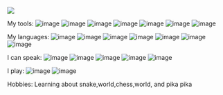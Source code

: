 ![](https://komarev.com/ghpvc/?username=Roboanimal)
 
 
 My tools:
![image](https://user-images.githubusercontent.com/94212971/141607684-0fcbda55-12bb-437d-bfa3-58645326ac2c.png)
![image](https://user-images.githubusercontent.com/94212971/141607690-f535ec0e-d938-4093-8743-1554764c6358.png)
![image](https://user-images.githubusercontent.com/94212971/141607696-247ec322-55a6-4692-818e-34c955b72bc3.png)
![image](https://user-images.githubusercontent.com/94212971/141607704-752ea7c6-98ea-457f-a91b-4197191d6157.png)
![image](https://user-images.githubusercontent.com/94212971/141607709-ffbc441c-d79b-4bdd-a727-25595af9e2eb.png)
![image](https://user-images.githubusercontent.com/94212971/141607714-84d76dcf-d14b-4841-82d8-cdb7c856c0ed.png)
![image](https://user-images.githubusercontent.com/94212971/141607715-454a34fe-c902-4d35-b861-8de48a0d19f9.png)

My languages:
![image](https://user-images.githubusercontent.com/94212971/141607739-471cfb7f-986c-43b8-8b69-26b1cdffffb8.png)
![image](https://user-images.githubusercontent.com/94212971/141607743-4353f940-b4cf-48ce-854b-785f49f5dbcf.png)
![image](https://user-images.githubusercontent.com/94212971/141607749-426937fa-c089-4b16-b1f7-06704488194f.png)
![image](https://user-images.githubusercontent.com/94212971/141607760-3c457548-0635-4f36-b835-2d5241b51ff1.png)
![image](https://user-images.githubusercontent.com/94212971/141607771-95f6ab44-c455-4e76-84fe-38b25013402e.png)
![image](https://user-images.githubusercontent.com/94212971/141607778-d11123e5-3641-467a-944a-de195b1a3de7.png)
![image](https://user-images.githubusercontent.com/94212971/141607799-cbdc09cf-4625-47ab-879e-0f3aa0fa01b5.png)


I can speak:
![image](https://user-images.githubusercontent.com/94212971/141607808-c0fffd80-509b-47df-9ec6-4b9cb18530ca.png)
![image](https://user-images.githubusercontent.com/94212971/141607811-99774675-26b2-494e-a967-97697b7d3d55.png)
![image](https://user-images.githubusercontent.com/94212971/141607815-7cb102a8-a731-4bf3-9506-507a725f010f.png)
![image](https://user-images.githubusercontent.com/94212971/141607830-d47fd324-7313-42cf-9df6-80941340d4fe.png)
![image](https://user-images.githubusercontent.com/94212971/141607836-8ac3ebd2-dde4-4b10-b560-853dd0c97914.png)

I play:
![image](https://user-images.githubusercontent.com/94212971/141607870-c32c0dd8-d3f0-4f03-b2b3-83a8746d4ddd.png)
![image](https://user-images.githubusercontent.com/94212971/141607875-b6aa7b42-1248-4258-b18b-855412fc0294.png)


Hobbies:
Learning about snake,world,chess,world, and pika pika

